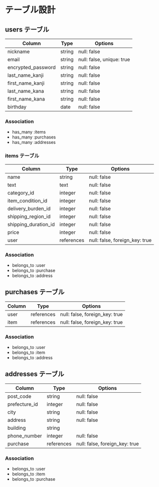 # テーブル設計

## users テーブル

| Column             | Type    | Options                   |
| ------------------ | ------- | ------------------------- |
| nickname           | string  | null: false               |
| email              | string  | null: false, unique: true |
| encrypted_password | string  | null: false               |
| last_name_kanji    | string  | null: false               |
| first_name_kanji   | string  | null: false               |
| last_name_kana     | string  | null: false               |
| first_name_kana    | string  | null: false               |
| birthday           | date    | null: false               |

### Association

- has_many :items
- has_many :purchases
- has_many :addresses

### items テーブル

| Column               | Type       | Options                        |
| -------------------- | ---------- | -------------------------------|
| name                 | string     | null: false                    |
| text                 | text       | null: false                    |
| category_id          | integer    | null: false                    |
| item_condition_id    | integer    | null: false                    |
| delivery_burden_id   | integer    | null: false                    |
| shipping_region_id   | integer    | null: false                    |
| shipping_duration_id | integer    | null: false                    |
| price                | integer    | null: false                    |
| user                 | references | null: false, foreign_key: true |

### Association

- belongs_to :user
- belongs_to :purchase
- belongs_to :address

## purchases テーブル

| Column          | Type       | Options                        |
| --------------- | ---------- | ------------------------------ |
| user            | references | null: false, foreign_key: true |
| item            | references | null: false, foreign_key: true |

### Association

- belongs_to :user
- belongs_to :item
- belongs_to :address

## addresses テーブル

| Column          | Type       | Options                        |
| --------------- | ---------- | ------------------------------ |
| post_code       | string     | null: false                    |
| prefecture_id   | integer    | null: false                    |
| city            | string     | null: false                    |
| address         | string     | null: false                    |
| building        | string     |                                |
| phone_number    | integer    | null: false                    |
| purchase        | references | null: false, foreign_key: true |

### Association

- belongs_to :user
- belongs_to :item
- belongs_to :purchase

